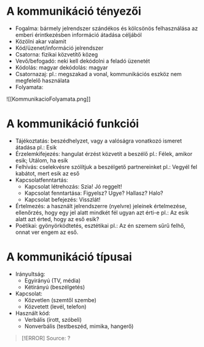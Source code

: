 # A kommunikáció tényezői

- Fogalma: bármely jelrendszer szándékos és kölcsönös felhasználása az emberi érintkezésben információ átadása céljából
- Közölni akar valamit
- Kód/üzenet/információ jelrendszer
- Csatorna: fizikai közvetítő közeg
- Vevő/befogadó: neki kell dekódolni a feladó üzenetét
- Kódolás: magyar dekódolás: magyar
- Csatornazaj: pl.: megszakad a vonal, kommunikációs eszköz nem megfelelő használata
- Folyamata:

![[KommunikacioFolyamata.png]]

# A kommunikáció funkciói

- Tájékoztatás: beszédhelyzet, vagy a valóságra vonatkozó ismeret átadása
	pl.: Esik
- Érzelemkifejezés: hangulat érzést közvetít a beszélő
	pl.: Félek, amikor esik; Utálom, ha esik
- Felhívás: cselekvésre szólítjuk a beszélgető partnereinket
	pl.: Vegyél fel kabátot, mert esik az eső
- Kapcsolatfenntartás: 
	- Kapcsolat létrehozás: Szia! Jó reggelt!
	- Kapcsolat fenntartása: Figyelsz? Ugye? Hallasz? Halo?
	- Kapcsolat befejezés: Visszlát!
- Értelmezés: a használt jelrendszerre (nyelvre) jeleinek értelmezése, ellenőrzés, hogy egy jel alatt mindkét fél ugyan azt érti-e
	pl.: Az esik alatt azt érted, hogy az eső esik?
- Poétikai: gyönyörködtetés, esztétikai
	pl.: Az én szemem sűrű felhő, onnat ver engem az eső.

# A kommunikáció típusai

- Irányultság: 
	- Egyirányú (TV, média)
	- Kétirányú (beszélgetés)
- Kapcsolat:
	- Közvetlen (szemtől szembe)
	- Közvetett (levél, telefon)
- Használt kód:
	- Verbális (írott, szóbeli)
	- Nonverbális (testbeszéd, mimika, hangerő)

> [!ERROR] Source: ?

